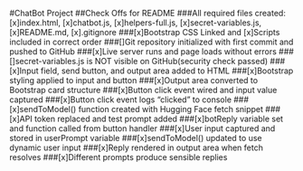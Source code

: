 #ChatBot Project
##Check Offs for README
###All required files created:[x]index.html, [x]chatbot.js, [x]helpers-full.js, [x]secret-variables.js, [x]README.md, [x].gitignore
###[x]Bootstrap CSS Linked and [x]Scripts included in correct order
###[]Git repository initialized with first commit and pushed to GitHub
###[x]Live server runs and page loads without errors
###[]secret-variables.js is NOT visible on GitHub(security check passed)
###[x]Input field, send button, and output area added to HTML
###[x]Bootstrap styling applied to input and button
###[x]Output area converted to Bootstrap card structure
###[x]Button click event wired and input value captured
###[x]Button click event logs “clicked” to console
###[x]sendToModel() function created with Hugging Face fetch snippet
###[x]API token replaced and test prompt added
###[x]botReply variable set and function called from button handler
###[x]User input captured and stored in userPrompt variable
###[x]sendToModel() updated to use dynamic user input
###[x]Reply rendered in output area when fetch resolves
###[x]Different prompts produce sensible replies